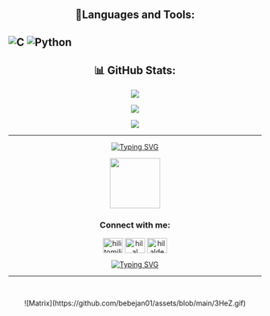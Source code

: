 
<p align="center">
  <h2 align="center">🔧Languages and Tools:</h2>
</p>

![C](https://img.shields.io/badge/c-%2300599C.svg?style=for-the-badge&logo=c&logoColor=white) ![Python](https://img.shields.io/badge/python-3670A0?style=for-the-badge&logo=python&logoColor=ffdd54)
---
<p align="center">
  <h2 align="center">📊 GitHub Stats:</h2>
</p>

<p align="center">
<img src="https://github-readme-stats.vercel.app/api?username=bebejan01&theme=radical&hide_border=false&include_all_commits=true&count_private=false">
</p>
<p align="center">
<img src="https://github-readme-streak-stats.herokuapp.com/?user=bebejan01&theme=radical&hide_border=false">
</p>
<p align="center">
<img src="https://github-readme-stats.vercel.app/api/top-langs/?username=bebejan01&theme=radical&hide_border=false&include_all_commits=true&count_private=false&layout=compact">
</p>

---

<p align="center">
	<a href="https://git.io/typing-svg"><img src="https://readme-typing-svg.demolab.com?font=Fira+Code&pause=1000&center=true&vCenter=true&width=440&lines=%F0%9F%8C%BB++%F0%9F%8C%BB++%F0%9F%8C%BB++%F0%9F%8C%BB++%F0%9F%8C%BB++%F0%9F%8C%BB++%F0%9F%8C%BB++%F0%9F%8C%BB++%F0%9F%8C%BB;%F0%9F%8C%B8++%F0%9F%8C%B8++%F0%9F%8C%B8++%F0%9F%8C%B8++%F0%9F%8C%B8+++%F0%9F%8C%B8++%F0%9F%8C%B8++%F0%9F%8C%B8+++%F0%9F%8C%B8;%F0%9F%8C%BC++%F0%9F%8C%BC++%F0%9F%8C%BC++%F0%9F%8C%BC++%F0%9F%8C%BC++%F0%9F%8C%BC++%F0%9F%8C%BC++%F0%9F%8C%BC++%F0%9F%8C%BC" alt="Typing SVG" /></a>
</p>
<p align="center">
  <img src="https://media.giphy.com/media/LnQjpWaON8nhr21vNW/giphy.gif" width="100">
   <h3 align="center">Connect with me:</h3>
</p>
<p align="center">
<a href="https://x.com/Mustafa39420908" target="blank"><img align="center" src="https://raw.githubusercontent.com/rahuldkjain/github-profile-readme-generator/master/src/images/icons/Social/twitter.svg" alt="hilitomilito1" height="30" width="40" /></a>
<a href="https://www.linkedin.com/in/mustafa-kemal-demirel-0010992a5/" target="blank"><img align="center" src="https://raw.githubusercontent.com/rahuldkjain/github-profile-readme-generator/master/src/images/icons/Social/linked-in-alt.svg" alt="hilal dedek" height="30" width="40" /></a>
<a href="https://www.instagram.com/mustafa_demirel47/" target="blank"><img align="center" src="https://raw.githubusercontent.com/rahuldkjain/github-profile-readme-generator/master/src/images/icons/Social/instagram.svg" alt="hilaldedek" height="30" width="40" /></a>
</p>
<p align="center">
	<a href="https://git.io/typing-svg"><img src="https://readme-typing-svg.demolab.com?font=Fira+Code&pause=1000&center=true&vCenter=true&width=440&lines=%F0%9F%8C%BB++%F0%9F%8C%BB++%F0%9F%8C%BB++%F0%9F%8C%BB++%F0%9F%8C%BB++%F0%9F%8C%BB++%F0%9F%8C%BB++%F0%9F%8C%BB++%F0%9F%8C%BB;%F0%9F%8C%B8++%F0%9F%8C%B8++%F0%9F%8C%B8++%F0%9F%8C%B8++%F0%9F%8C%B8+++%F0%9F%8C%B8++%F0%9F%8C%B8++%F0%9F%8C%B8+++%F0%9F%8C%B8;%F0%9F%8C%BC++%F0%9F%8C%BC++%F0%9F%8C%BC++%F0%9F%8C%BC++%F0%9F%8C%BC++%F0%9F%8C%BC++%F0%9F%8C%BC++%F0%9F%8C%BC++%F0%9F%8C%BC" alt="Typing SVG" /></a>
</p>

--- 


<br/>
<p align="center">
![Matrix](https://github.com/bebejan01/assets/blob/main/3HeZ.gif)
</p>

